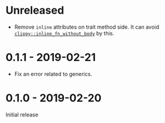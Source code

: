 # Unreleased

* Remove `inline` attributes on trait method side. It can avoid [`clippy::inline_fn_without_body`](https://rust-lang.github.io/rust-clippy/master/index.html#inline_fn_without_body) by this.

# 0.1.1 - 2019-02-21

* Fix an error related to generics.

# 0.1.0 - 2019-02-20

Initial release
